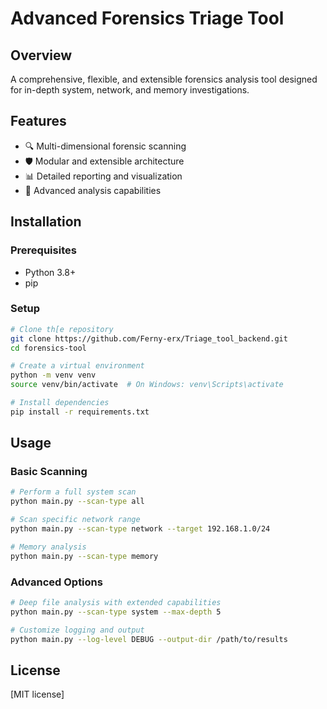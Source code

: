 # Advanced Forensics Triage Tool

## Overview
A comprehensive, flexible, and extensible forensics analysis tool designed for in-depth system, network, and memory investigations.

## Features
- 🔍 Multi-dimensional forensic scanning
- 🛡️ Modular and extensible architecture
- 📊 Detailed reporting and visualization
- 🚀 Advanced analysis capabilities

## Installation

### Prerequisites
- Python 3.8+
- pip

### Setup
```bash
# Clone th[e repository
git clone https://github.com/Ferny-erx/Triage_tool_backend.git
cd forensics-tool

# Create a virtual environment
python -m venv venv
source venv/bin/activate  # On Windows: venv\Scripts\activate

# Install dependencies
pip install -r requirements.txt
```

## Usage

### Basic Scanning
```bash
# Perform a full system scan
python main.py --scan-type all

# Scan specific network range
python main.py --scan-type network --target 192.168.1.0/24

# Memory analysis
python main.py --scan-type memory
```

### Advanced Options
```bash
# Deep file analysis with extended capabilities
python main.py --scan-type system --max-depth 5

# Customize logging and output
python main.py --log-level DEBUG --output-dir /path/to/results
```



## License
[MIT license]



